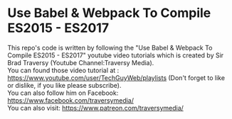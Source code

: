 # Use Babel & Webpack To Compile ES2015 - ES2017

This repo's code is written by following the "Use Babel & Webpack To Compile ES2015 - ES2017" youtube video tutorials which is created by Sir Brad Traversy (Youtube Channel:Traversy Media). 
<br/>You can found those video tutorial at : https://www.youtube.com/user/TechGuyWeb/playlists (Don't forget to like or dislike, if you like please subscribe). 
<br/>You can also follow him on Facebook: https://www.facebook.com/traversymedia/
<br/>You can also visit: https://www.patreon.com/traversymedia/





